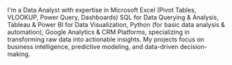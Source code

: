 I'm a Data Analyst with expertise in Microsoft Excel (Pivot Tables, VLOOKUP, Power Query, Dashboards) SQL for Data Querying & Analysis, Tableau & Power BI for Data Visualization, Python (for basic data analysis & automation), Google Analytics & CRM Platforms, specializing in transforming raw data into actionable insights. My projects focus on business intelligence, predictive modeling, and data-driven decision-making.
